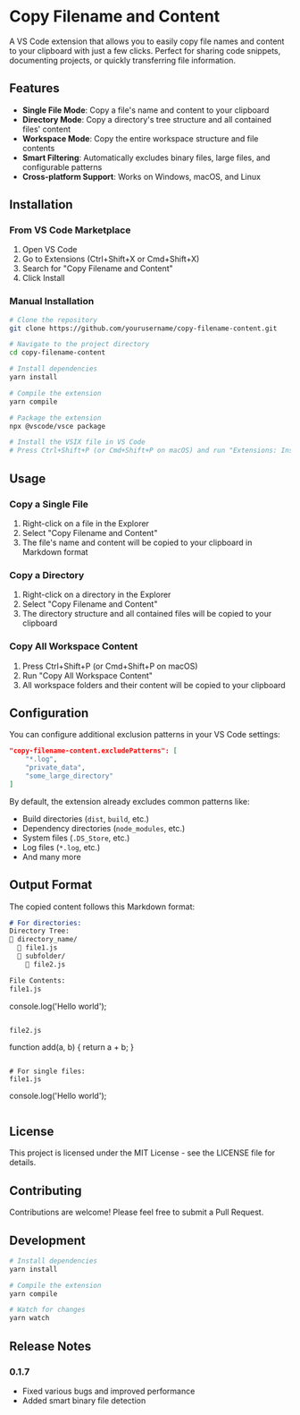 # Copy Filename and Content

A VS Code extension that allows you to easily copy file names and content to your clipboard with just a few clicks. Perfect for sharing code snippets, documenting projects, or quickly transferring file information.

## Features

- **Single File Mode**: Copy a file's name and content to your clipboard
- **Directory Mode**: Copy a directory's tree structure and all contained files' content
- **Workspace Mode**: Copy the entire workspace structure and file contents
- **Smart Filtering**: Automatically excludes binary files, large files, and configurable patterns
- **Cross-platform Support**: Works on Windows, macOS, and Linux

## Installation

### From VS Code Marketplace

1. Open VS Code
2. Go to Extensions (Ctrl+Shift+X or Cmd+Shift+X)
3. Search for "Copy Filename and Content"
4. Click Install

### Manual Installation

```bash
# Clone the repository
git clone https://github.com/yourusername/copy-filename-content.git

# Navigate to the project directory
cd copy-filename-content

# Install dependencies
yarn install

# Compile the extension
yarn compile

# Package the extension
npx @vscode/vsce package

# Install the VSIX file in VS Code
# Press Ctrl+Shift+P (or Cmd+Shift+P on macOS) and run "Extensions: Install from VSIX..."
```

## Usage

### Copy a Single File

1. Right-click on a file in the Explorer
2. Select "Copy Filename and Content"
3. The file's name and content will be copied to your clipboard in Markdown format

### Copy a Directory

1. Right-click on a directory in the Explorer
2. Select "Copy Filename and Content"
3. The directory structure and all contained files will be copied to your clipboard

### Copy All Workspace Content

1. Press Ctrl+Shift+P (or Cmd+Shift+P on macOS)
2. Run "Copy All Workspace Content"
3. All workspace folders and their content will be copied to your clipboard

## Configuration

You can configure additional exclusion patterns in your VS Code settings:

```json
"copy-filename-content.excludePatterns": [
    "*.log",
    "private_data",
    "some_large_directory"
]
```

By default, the extension already excludes common patterns like:
- Build directories (`dist`, `build`, etc.)
- Dependency directories (`node_modules`, etc.)
- System files (`.DS_Store`, etc.)
- Log files (`*.log`, etc.)
- And many more

## Output Format

The copied content follows this Markdown format:

```markdown
# For directories:
Directory Tree:
📁 directory_name/
  📄 file1.js
  📁 subfolder/
    📄 file2.js

File Contents:
file1.js
```
console.log('Hello world');
```

file2.js
```
function add(a, b) {
  return a + b;
}
```

# For single files:
file1.js
```
console.log('Hello world');
```
```

## License

This project is licensed under the MIT License - see the LICENSE file for details.

## Contributing

Contributions are welcome! Please feel free to submit a Pull Request.

## Development

```bash
# Install dependencies
yarn install

# Compile the extension
yarn compile

# Watch for changes
yarn watch
```

## Release Notes

### 0.1.7
- Fixed various bugs and improved performance
- Added smart binary file detection